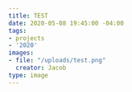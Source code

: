 ```yaml
---
title: TEST
date: 2020-05-08 19:45:00 -04:00
tags:
- projects
- '2020'
images:
- file: "/uploads/test.png"
  creator: Jacob
type: image
---
```


